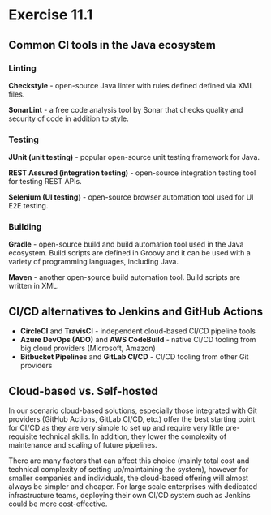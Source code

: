 # Exercise 11.1  

## Common CI tools in the Java ecosystem  

### __Linting__  

__Checkstyle__ - open-source Java linter with rules defined defined via XML files.

__SonarLint__ - a free code analysis tool by Sonar that checks quality and security of code in addition to style.

### __Testing__

__JUnit (unit testing)__ - popular open-source unit testing framework for Java.

__REST Assured (integration testing)__ - open-source integration testing tool for testing REST APIs.

__Selenium (UI testing)__  - open-source browser automation tool used for UI E2E testing.

### __Building__ 
__Gradle__ - open-source build and build automation tool used in the Java ecosystem. Build scripts are defined in Groovy and it can be used with a variety of programming languages, including Java.

__Maven__ - another open-source build automation tool. Build scripts are written in XML.

## CI/CD alternatives to Jenkins and GitHub Actions
- __CircleCI__ and __TravisCI__ - independent cloud-based CI/CD pipeline tools
- __Azure DevOps (ADO)__ and __AWS CodeBuild__ - native CI/CD tooling from big cloud providers (Microsoft, Amazon)
- __Bitbucket Pipelines__ and __GitLab CI/CD__ - CI/CD tooling from other Git providers

## Cloud-based vs. Self-hosted
In our scenario cloud-based solutions, especially those integrated with Git providers (GitHub Actions, GitLab CI/CD, etc.) offer the best starting point for CI/CD as they are very simple to set up and require very little pre-requisite technical skills. In addition, they lower the complexity of maintenance and scaling of future pipelines.

There are many factors that can affect this choice (mainly total cost and technical complexity of setting up/maintaining the system), however for smaller companies and individuals, the cloud-based offering will almost always be simpler and cheaper. For large scale enterprises with dedicated infrastructure teams, deploying their own CI/CD system such as Jenkins could be more cost-effective.